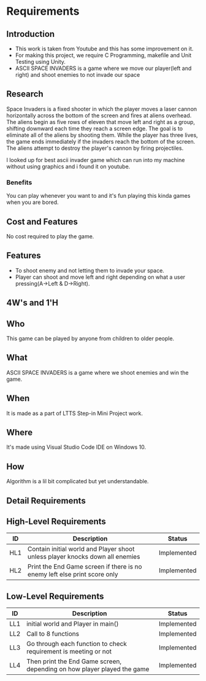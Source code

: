 # Requirements

## Introduction

- This work is taken from Youtube and this has some improvement on it.
- For making this project, we require C Programming, makefile and Unit Testing using Unity.
- ASCII SPACE INVADERS is a game where we move our player(left and right) and shoot enemies to not invade our space

## Research

Space Invaders is a fixed shooter in which the player moves a laser cannon horizontally across the bottom of the screen and fires at aliens overhead. The aliens begin as five rows of eleven that move left and right as a group, shifting downward each time they reach a screen edge. The goal is to eliminate all of the aliens by shooting them. While the player has three lives, the game ends immediately if the invaders reach the bottom of the screen. The aliens attempt to destroy the player's cannon by firing projectiles.

I looked up for best ascii invader game which can run into my machine without using graphics and i found it on youtube.

### Benefits

You can play whenever you want to and it's fun playing this kinda games when you are bored.

## Cost and Features

 No cost required to play the game.

## **Features**

- To shoot enemy and not letting them to invade your space.
- Player can shoot and move left and right depending on what a user pressing(A->Left & D->Right).

## 4W's and 1'H

## Who  

This game can be played by anyone from children to older people.

## What

ASCII SPACE INVADERS is a game where we shoot enemies and win the game.

## When

It is made as a part of LTTS Step-in Mini Project work.

## Where

It's made using Visual Studio Code IDE on Windows 10.

## How

Algorithm is a lil bit complicated but yet understandable.

## Detail Requirements

## High-Level Requirements

|ID| Description | Status
|--|--|--|
| HL1 | Contain initial world and Player shoot unless player knocks down all enemies | Implemented
| HL2 | Print the End Game screen if there is no enemy left else print score only | Implemented

## Low-Level Requirements

|ID| Description | Status
|--|--|--|
| LL1 | initial world and Player in main() |Implemented
| LL2 | Call to 8 functions | Implemented
| LL3 | Go through each function to check requirement is meeting or not | Implemented
| LL4 | Then print the End Game screen, depending on how player played the game  | Implemented
